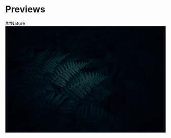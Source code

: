 Previews
========

##Nature
![Leaves](https://github.com/Daru-san/highQ-Wallpapers/blob/main/wallpapers/leaves.jpg)
